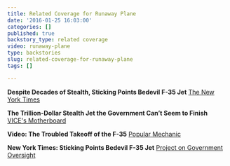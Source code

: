 ```yaml
---
title: Related Coverage for Runaway Plane
date: '2016-01-25 16:03:00'
categories: []
published: true
backstory_type: related coverage
video: runaway-plane
type: backstories
slug: related-coverage-for-runaway-plane
tags: []

---
```

**Despite Decades of Stealth, Sticking Points Bedevil F-35 Jet**
[The New York Times](http://www.nytimes.com/2016/01/25/us/despite-decades-of-stealth-sticking-points-bedevil-f-35-jet.html)

**The Trillion-Dollar Stealth Jet the Government Can’t Seem to Finish**
[VICE's Motherboard](http://motherboard.vice.com/read/the-trillion-dollar-stealth-jet-the-government-cant-seem-to-finish)

**Video: The Troubled Takeoff of the F-35**
[Popular Mechanic](http://www.popularmechanics.com/military/a19097/video-f-35-joint-strike-fighter/)

**New York Times: Sticking Points Bedevil F-35 Jet**
[Project on Government Oversight](http://www.pogo.org/blog/2016/new-york-times-sticking-points-f-35-jet.html?referrer=https://www.google.com/)

